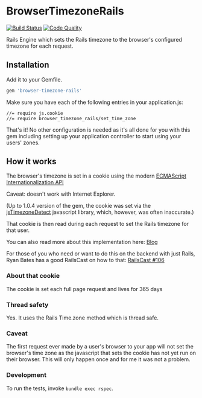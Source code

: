 # BrowserTimezoneRails

[![Build Status](https://secure.travis-ci.org/kbaum/browser-timezone-rails.png)](http://travis-ci.org/kbaum/browser-timezone-rails)
[![Code Quality](https://codeclimate.com/badge.png)](https://codeclimate.com/github/kbaum/browser-timezone-rails)

Rails Engine which sets the Rails timezone to the browser's configured timezone for each request.

## Installation

Add it to your Gemfile.

```ruby
gem 'browser-timezone-rails'
```

Make sure you have each of the following entries in your application.js:
```
//= require js.cookie
//= require browser_timezone_rails/set_time_zone
```
That's it! No other configuration is needed as it's all done for you with this gem including setting up your application controller to start using your users' zones.

## How it works

The browser's timezone is set in a cookie using the modern [ECMAScript Internationalization API](https://www.ecma-international.org/ecma-402/)

Caveat: doesn't work with Internet Explorer.

(Up to 1.0.4 version of the gem, the cookie was set via the [jsTimezoneDetect](https://bitbucket.org/pellepim/jstimezonedetect) javascript library, which, however, was often inaccurate.)  

That cookie is then read during each request to set the Rails timezone for that user.

You can also read more about this implementation here: [Blog](http://cowjumpedoverthecommodore64.blogspot.in/2013/03/setting-rails-timezone-to-users.html)

For those of you who need or want to do this on the backend with just Rails, Ryan Bates has a good RailsCast on how to that: [RailsCast #106](http://railscasts.com/episodes/106-time-zones-revised)

### About that cookie
The cookie is set each full page request and lives for 365 days

### Thread safety
Yes.  It uses the Rails Time.zone method which is thread safe.

### Caveat
The first request ever made by a user's browser to your app will not set the browser's time zone as the javascript that sets the cookie has not yet run on their browser.  This will only happen once and for me it was not a problem.

### Development
To run the tests, invoke `bundle exec rspec`.
